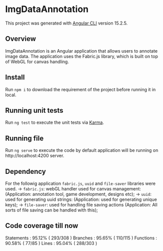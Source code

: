 # ImgDataAnnotation

This project was generated with [Angular CLI](https://github.com/angular/angular-cli) version 15.2.5.

## Overview

ImgDataAnnotation is an Angular application that allows users to annotate image data. The application uses the Fabric.js library, which is built on top of WebGL for canvas handling.


## Install

Run `npm i` to download the requirement of the project before running it in local.

## Running unit tests

Run `ng test` to execute the unit tests via [Karma](https://karma-runner.github.io).

## Running file

Run `ng serve` to execute the code by default application will be running on http://localhost:4200 server.

## Dependency

For the followig application `fabric.js`, `uuid` and `file-saver` libraries were used.
-> `fabric.js`: webGL handler used for canvas management: (Application: annotation tool, game development, designs etc);
-> `uuid`: used for generating uuid strings: (Application: used for generating unique keys);
-> `file-saver`: used for handling file saving actions (Application: All sorts of file saving can be handled with this);

## Code coverage till now

Statements   : 95.12% ( 293/308 )
Branches     : 95.65% ( 110/115 )
Functions    : 90.58% ( 77/85 )
Lines        : 95.04% ( 288/303 )
